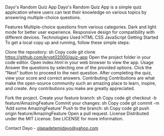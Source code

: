 Dayo's Random Quiz App
Dayo's Random Quiz App is a simple quiz application where users can test their knowledge on various topics by answering multiple-choice questions.

Features
Multiple-choice questions from various categories.
Dark and light mode for better user experience.
Responsive design for compatibility with different devices.
Technologies Used
HTML
CSS
JavaScript
Getting Started
To get a local copy up and running, follow these simple steps:

Clone the repository:
sh
Copy code
git clone https://github.com/krypt02000/quiz-app
Open the project folder in your code editor.
Open index.html in your web browser to view the app.
Usage
Answer the questions by selecting one of the provided options.
Click the "Next" button to proceed to the next question.
After completing the quiz, view your score and correct answers.
Contributing
Contributions are what make the open-source community such an amazing place to learn, inspire, and create. Any contributions you make are greatly appreciated.

Fork the project.
Create your feature branch:
sh
Copy code
git checkout -b feature/AmazingFeature
Commit your changes:
sh
Copy code
git commit -m 'Add some AmazingFeature'
Push to the branch:
sh
Copy code
git push origin feature/AmazingFeature
Open a pull request.
License
Distributed under the MIT License. See LICENSE for more information.

Contact
Dayo - olapadetemidayo@yahoo.com
